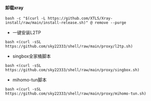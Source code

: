 #### 卸载xray
```
bash -c "$(curl -L https://github.com/XTLS/Xray-install/raw/main/install-release.sh)" @ remove --purge
```

- 一键安装L2TP
```
bash <(curl -sSL https://github.com/sky22333/shell/raw/main/proxy/l2tp.sh)
```

- singbox全家桶脚本
```
bash <(curl -sSL https://github.com/sky22333/shell/raw/main/proxy/singbox.sh)
```

- mihomo-tun脚本
```
bash <(curl -sSL https://github.com/sky22333/shell/raw/main/proxy/mihomo-tun.sh)
```
